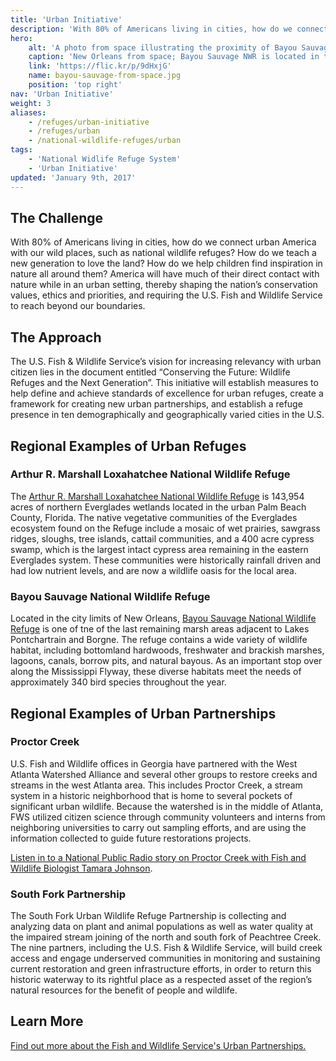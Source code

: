 ```yaml
---
title: 'Urban Initiative'
description: 'With 80% of Americans living in cities, how do we connect urban America with our wild places, such as national wildlife refuges?'
hero:
    alt: 'A photo from space illustrating the proximity of Bayou Sauvage NWR to New Orleans.'
    caption: 'New Orleans from space; Bayou Sauvage NWR is located in the top right of the photograph.  Photo from the International Space Station, NASA.'
    link: 'https://flic.kr/p/9dHxjG'
    name: bayou-sauvage-from-space.jpg
    position: 'top right'
nav: 'Urban Initiative'
weight: 3
aliases:
    - /refuges/urban-initiative
    - /refuges/urban
    - /national-wildlife-refuges/urban
tags:
    - 'National Widlife Refuge System'
    - 'Urban Initiative'
updated: 'January 9th, 2017'
---
```


## The Challenge

With 80% of Americans living in cities, how do we connect urban America with our wild places, such as national wildlife refuges? How do we teach a new generation to love the land? How do we help children find inspiration in nature all around them? America will have much of their direct contact with nature while in an urban setting, thereby shaping the nation’s conservation values, ethics and priorities, and requiring the U.S. Fish and Wildlife Service to reach beyond our boundaries.

## The Approach

The U.S. Fish & Wildlife Service’s vision for increasing relevancy with urban citizen lies in the document entitled “Conserving the Future: Wildlife Refuges and the Next Generation”. This initiative will establish measures to help define and achieve standards of excellence for urban refuges, create a framework for creating new urban partnerships, and establish a refuge presence in ten demographically and geographically varied cities in the U.S.

## Regional Examples of Urban Refuges

### Arthur R. Marshall Loxahatchee National Wildlife Refuge

The [Arthur R. Marshall Loxahatchee National Wildlife Refuge](https://www.fws.gov/refuge/arm_loxahatchee/) is 143,954 acres of northern Everglades wetlands located in the urban Palm Beach County, Florida. The native vegetative communities of the Everglades ecosystem found on the Refuge include a mosaic of wet prairies, sawgrass ridges, sloughs, tree islands, cattail communities, and a 400 acre cypress swamp, which is the largest intact cypress area remaining in the eastern Everglades system. These communities were historically rainfall driven and had low nutrient levels, and are now a wildlife oasis for the local area.

### Bayou Sauvage National Wildlife Refuge

Located in the city limits of New Orleans, [Bayou Sauvage National Wildlife Refuge](https://www.fws.gov/refuge/bayou_sauvage/) is one of tne of the last remaining marsh areas adjacent to Lakes Pontchartrain and Borgne. The refuge contains a wide variety of wildlife habitat, including bottomland hardwoods, freshwater and brackish marshes, lagoons, canals, borrow pits, and natural bayous. As an important stop over along the Mississippi Flyway, these diverse habitats meet the needs of approximately 340 bird species throughout the year.

## Regional Examples of Urban Partnerships

### Proctor Creek

U.S. Fish and Wildlife offices in Georgia have partnered with the West Atlanta Watershed Alliance and several other groups to restore creeks and streams in the west Atlanta area. This includes Proctor Creek, a stream system in a historic neighborhood that is home to several pockets of significant urban wildlife. Because the watershed is in the middle of Atlanta, FWS utilized citizen science through community volunteers and interns from neighboring universities to carry out sampling efforts, and are using the information collected to guide future restorations projects.

[Listen in to a National Public Radio story on Proctor Creek with Fish and Wildlife Biologist Tamara Johnson](http://news.wabe.org/post/city-wildlife-scientists-research-atlanta-s-proctor-creek).

### South Fork Partnership

The South Fork Urban Wildlife Refuge Partnership is collecting and analyzing data on plant and animal populations as well as water quality at the impaired stream joining of the north and south fork of Peachtree Creek. The nine partners, including the U.S. Fish & Wildlife Service, will build creek access and engage underserved communities in monitoring and sustaining current restoration and green infrastructure efforts, in order to return this historic waterway to its rightful place as a respected asset of the region’s natural resources for the benefit of people and wildlife.

## Learn More
[Find out more about the Fish and Wildlife Service's Urban Partnerships.](https://fws.gov/urban/)
